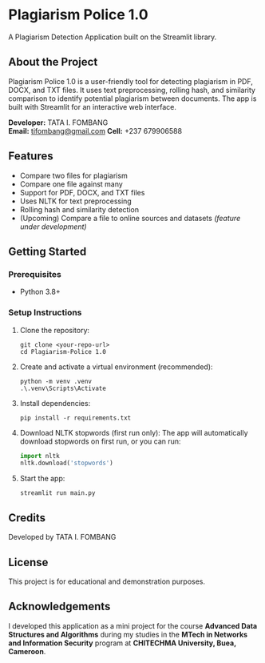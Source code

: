 # Plagiarism Police 1.0

A Plagiarism Detection Application built on the Streamlit library.

## About the Project
Plagiarism Police 1.0 is a user-friendly tool for detecting plagiarism in PDF, DOCX, and TXT files. It uses text preprocessing, rolling hash, and similarity comparison to identify potential plagiarism between documents. The app is built with Streamlit for an interactive web interface.

**Developer:** TATA I. FOMBANG  
**Email:** tifombang@gmail.com
**Cell:** +237 679906588

## Features
- Compare two files for plagiarism
- Compare one file against many
- Support for PDF, DOCX, and TXT files
- Uses NLTK for text preprocessing
- Rolling hash and similarity detection
- (Upcoming) Compare a file to online sources and datasets *(feature under development)*

## Getting Started

### Prerequisites
- Python 3.8+

### Setup Instructions
1. Clone the repository:
   ```
   git clone <your-repo-url>
   cd Plagiarism-Police 1.0
   ```
2. Create and activate a virtual environment (recommended):
   ```
   python -m venv .venv
   .\.venv\Scripts\Activate
   ```
3. Install dependencies:
   ```
   pip install -r requirements.txt
   ```
4. Download NLTK stopwords (first run only):
   The app will automatically download stopwords on first run, or you can run:
   ```python
   import nltk
   nltk.download('stopwords')
   ```
5. Start the app:
   ```
   streamlit run main.py
   ```

## Credits
Developed by TATA I. FOMBANG

## License
This project is for educational and demonstration purposes.


## Acknowledgements

I developed this application as a mini project for the course **Advanced Data Structures and Algorithms** during my studies in the **MTech in Networks and Information Security** program at **CHITECHMA University, Buea, Cameroon**.
